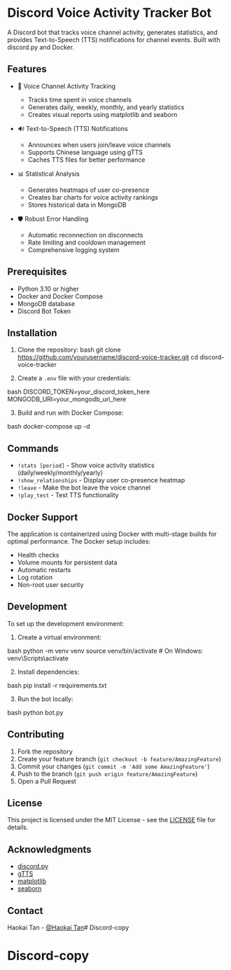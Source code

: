 # Discord Voice Activity Tracker Bot

A Discord bot that tracks voice channel activity, generates statistics, and provides Text-to-Speech (TTS) notifications for channel events. Built with discord.py and Docker.

## Features

- 🎤 Voice Channel Activity Tracking
  - Tracks time spent in voice channels
  - Generates daily, weekly, monthly, and yearly statistics
  - Creates visual reports using matplotlib and seaborn

- 🔊 Text-to-Speech (TTS) Notifications
  - Announces when users join/leave voice channels
  - Supports Chinese language using gTTS
  - Caches TTS files for better performance

- 📊 Statistical Analysis
  - Generates heatmaps of user co-presence
  - Creates bar charts for voice activity rankings
  - Stores historical data in MongoDB

- 🛡️ Robust Error Handling
  - Automatic reconnection on disconnects
  - Rate limiting and cooldown management
  - Comprehensive logging system

## Prerequisites

- Python 3.10 or higher
- Docker and Docker Compose
- MongoDB database
- Discord Bot Token

## Installation

1. Clone the repository:
bash
git clone https://github.com/yourusername/discord-voice-tracker.git
cd discord-voice-tracker

2. Create a `.env` file with your credentials:

bash
DISCORD_TOKEN=your_discord_token_here
MONGODB_URI=your_mongodb_uri_here

3. Build and run with Docker Compose:

bash
docker-compose up -d


## Commands

- `!stats [period]` - Show voice activity statistics (daily/weekly/monthly/yearly)
- `!show_relationships` - Display user co-presence heatmap
- `!leave` - Make the bot leave the voice channel
- `!play_test` - Test TTS functionality

## Docker Support

The application is containerized using Docker with multi-stage builds for optimal performance. The Docker setup includes:

- Health checks
- Volume mounts for persistent data
- Automatic restarts
- Log rotation
- Non-root user security

## Development

To set up the development environment:

1. Create a virtual environment:

bash
python -m venv venv
source venv/bin/activate # On Windows: venv\Scripts\activate


2. Install dependencies:

bash
pip install -r requirements.txt


3. Run the bot locally:

bash
python bot.py


## Contributing

1. Fork the repository
2. Create your feature branch (`git checkout -b feature/AmazingFeature`)
3. Commit your changes (`git commit -m 'Add some AmazingFeature'`)
4. Push to the branch (`git push origin feature/AmazingFeature`)
5. Open a Pull Request

## License

This project is licensed under the MIT License - see the [LICENSE](LICENSE) file for details.

## Acknowledgments

- [discord.py](https://github.com/Rapptz/discord.py)
- [gTTS](https://github.com/pndurette/gTTS)
- [matplotlib](https://matplotlib.org/)
- [seaborn](https://seaborn.pydata.org/)

## Contact

Haokai Tan - [@Haokai Tan](https://github.com/Haokaiiii)# Discord-copy
# Discord-copy
